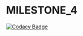 # MILESTONE_4
[![Codacy Badge](https://api.codacy.com/project/badge/Grade/ee49dea4cb2b4720a00f7fd94fa78b09)](https://app.codacy.com/manual/sheikdanish/MILESTONE_4?utm_source=github.com&utm_medium=referral&utm_content=sheikdanish/MILESTONE_4&utm_campaign=Badge_Grade_Dashboard)
